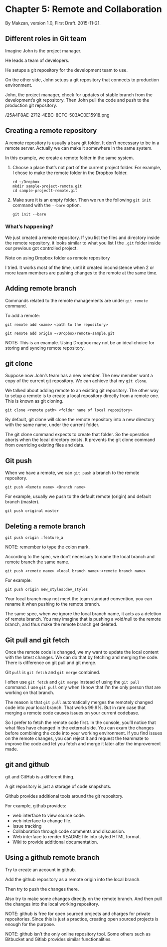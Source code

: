 # Chapter 5: Remote and Collaboration

By Makzan, version 1.0, First Draft. 2015-11-21.


## Different roles in Git team

Imagine John is the project manager.

He leads a team of developers.

He setups a git repository for the development team to use.

On the other side, John setups a git repository that connects to production environment.

John, the project manager, check for updates of stable branch from the development’s git repository. Then John pull the code and push to the production git repository.

/25A4F8AE-2712-4EBC-8CFC-503AC0E15918.png

## Creating a remote repository 

A remote repository is usually a `bare` git folder. It don’t necessary to be in a remote server. Actually we can make it somewhere in the same system.

In this example, we create a remote folder in the same system.

1. Choose a place that’s not part of the current project folder. For example, I chose to make the remote folder in the Dropbox folder.

    ```
    cd ~/Dropbox
    mkdir sample-project-remote.git
    cd sample-projectt-remote.git
    ```

1. Make sure it is an empty folder. Then we run the following `git init` command with the `--bare` option.
    
    ```
    git init --bare
    ```

### What’s happening?

We just created a remote repository. If you list the files and directory inside the remote repository, it looks similar to what you list I the `.git` folder inside our previous got controlled project. 

Note on using Dropbox folder as remote repository

I tried. It works most of the time, until it created inconsistence when 2 or more team members are pushing changes to the remote at the same time.

## Adding remote branch

Commands related to the remote managements are under `git remote` command. 

To add a remote:

```
git remote add <name> <path to the repository>
```

```
git remote add origin ~/Dropbox/remote-sample.git
```

NOTE: This is an example. Using Dropbox may not be an ideal choice for storing and syncing remote repository.

## git clone

Suppose now John’s team has a new member. The new member want a copy of the current git repository. We can achieve that my `git clone`.

We talked about adding remote to an existing git repository. The other way to setup a remote is to create a local repository directly from a remote one. This is known as git cloning. 

```
git clone <remote path> <folder name of local repository>
```

By default, git clone will clone the remote repository into a new directory with the same name, under the current folder. 

The git clone command expects to create that folder. So the operation aborts when the local directory exists. It prevents the git clone command from overriding existing files and data. 

## Git push

When we have a remote, we can `git push` a branch to the remote repository. 

```
git push <Remote name> <Branch name>
```

For example, usually we push to the default remote (origin) and default branch (master).

```
git push original master
```

## Deleting a remote branch 

```
git push origin :feature_a
```

NOTE: remember to type the colon mark. 

According to the spec, we don’t necessary to name the local branch and remote branch the same name. 

```
git push <remote name> <local branch name>:<remote branch name>
```

For example:

```
git push origin new_styles:dev_styles
```

Your local branch may not meet the team standard convention, you can rename it when pushing to the remote branch. 

The same spec, when we ignore the local branch name, it acts as a deletion of remote branch. You may imagine that is pushing a void/null to the remote branch, and thus make the remote branch get deleted. 

## Git pull and git fetch

Once the remote code is changed, we my want to update the local content with the latest changes. We can do that by fetching and merging the code. There is difference on git pull and git merge. 

Git `pull` is `git fetch` and `git merge` combined. 

I often use `git fetch` and `git merge` instead of using the `git pull` command. I use `git pull` only when I know that I’m the only person that are working on that branch.

The reason is that `git pull` automatically merges the remotely changed code into your local branch. That works 99.9%. But in rare case that merging a remote code causes issues on your current codebase. 

So I prefer to fetch the remote code first. In the console, you’ll notice that what files have changed in the external side. You can exam the changes before combining the code into your working environment. If you find issues on the remote changes, you can reject it and request the teammate to improve the code and let you fetch and merge it later after the improvement made.

## git and github

git and GitHub is a different thing.

A git repository is just a storage of code snapshots. 

Github provides additional tools around the git repository. 

For example, github provides:

- web interface to view source code. 
- web interface to change file. 
- Issue tracking
- Collaboration through code comments and discussion. 
- Web interface to render README file into styled HTML format. 
- Wiki to provide additional documentation. 


## Using a github remote branch

Try to create an account in github. 

Add the github repository as a remote origin into the local branch. 

Then try to push the changes there. 

Also try to make some changes directly on the remote branch. And then pull the changes into the local working repository.

NOTE: github is free for open sourced projects and charges for private repositories. Since this is just a practice, creating open sourced projects is enough for the purpose. 

NOTE: github isn’t the only online repository tool. Some others such as Bitbucket and Gitlab provides similar functionalities.




